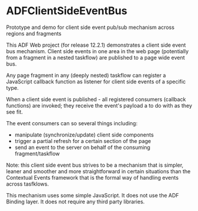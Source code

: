 # ADFClientSideEventBus
Prototype and demo for client side event pub/sub mechanism across regions and fragments

This ADF Web project (for release 12.2.1) demonstrates a client side event bus mechanism. Client side events in one area in the web page (potentially from a fragment in a nested taskflow) are published to a page wide event bus.

Any page fragment in any (deeply nested) taskflow can register a JavaScript callback function as listener for client side events of a specific type.

When a client side event is published - all registered consumers (callback functions) are invoked; they receive the event's payload a to do with as they see fit.

The event consumers can so several things including:
- manipulate (synchronize/update) client side components
- trigger a partial refresh for a certain section of the page
- send an event to the server on behalf of the consuming fragment/taskflow

Note: this client side event bus strives to be a mechanism that is simpler, leaner and smoother and more straightforward in certain situations than the Contextual Events framework that is the formal way of handling events across tasfklows.

This mechanism uses some simple JavaScript. It does not use the ADF Binding layer. It does not require any third party libraries.
